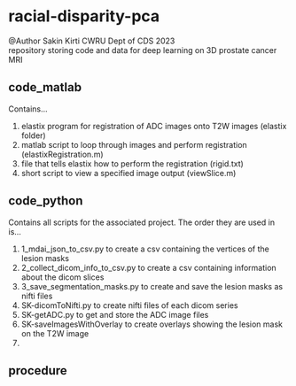 # racial-disparity-pca

@Author Sakin Kirti CWRU Dept of CDS 2023 <br>
repository storing code and data for deep learning on 3D prostate cancer MRI

## code_matlab
Contains...
1. elastix program for registration of ADC images onto T2W images (elastix folder)
2. matlab script to loop through images and perform registration (elastixRegistration.m)
3. file that tells elastix how to perform the registration (rigid.txt)
4. short script to view a specified image output (viewSlice.m)

## code_python
Contains all scripts for the associated project. The order they are used in is...
1. 1_mdai_json_to_csv.py to create a csv containing the vertices of the lesion masks
2. 2_collect_dicom_info_to_csv.py to create a csv containing information about the dicom slices
3. 3_save_segmentation_masks.py to create and save the lesion masks as nifti files
4. SK-dicomToNifti.py to create nifti files of each dicom series
5. SK-getADC.py to get and store the ADC image files
6. SK-saveImagesWithOverlay to create overlays showing the lesion mask on the T2W image
7. 

## procedure

